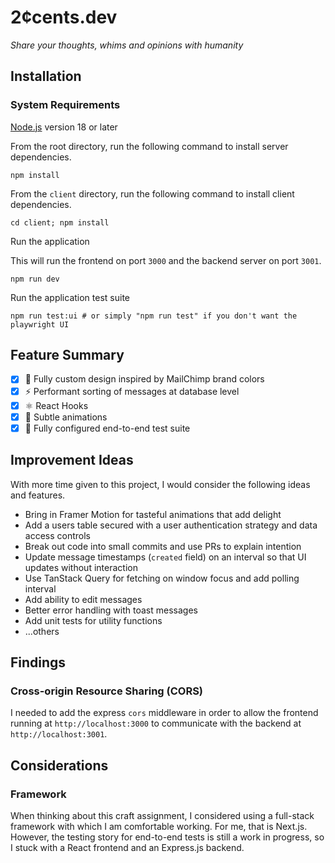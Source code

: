 # 2¢cents.dev

_Share your thoughts, whims and opinions with humanity_

## Installation

### System Requirements

[Node.js](https://nodejs.org/en/download) version 18 or later

From the root directory, run the following command to install server dependencies.

```shell
npm install
```

From the `client` directory, run the following command to install client dependencies.

```shell
cd client; npm install
```

Run the application

This will run the frontend on port `3000` and the backend server on port `3001`.

```shell
npm run dev
```

Run the application test suite

```shell
npm run test:ui # or simply "npm run test" if you don't want the playwright UI
```

## Feature Summary

- [x] 🎨 Fully custom design inspired by MailChimp brand colors
- [x] ⚡️ Performant sorting of messages at database level
- [x] ⚛️ React Hooks
- [x] 💫 Subtle animations
- [x] 🧪 Fully configured end-to-end test suite

## Improvement Ideas

With more time given to this project, I would consider the following ideas and features.

- Bring in Framer Motion for tasteful animations that add delight
- Add a users table secured with a user authentication strategy and data access controls
- Break out code into small commits and use PRs to explain intention
- Update message timestamps (`created` field) on an interval so that UI updates without interaction
- Use TanStack Query for fetching on window focus and add polling interval
- Add ability to edit messages
- Better error handling with toast messages
- Add unit tests for utility functions
- ...others
<!-- - Extend the API -->

## Findings

### Cross-origin Resource Sharing (CORS)

I needed to add the express `cors` middleware in order to allow the frontend running at `http://localhost:3000` to communicate with the backend at `http://localhost:3001`.

## Considerations

### Framework

When thinking about this craft assignment, I considered using a full-stack framework with which I am comfortable working. For me, that is Next.js. However, the testing story for end-to-end tests is still a work in progress, so I stuck with a React frontend and an Express.js backend.
